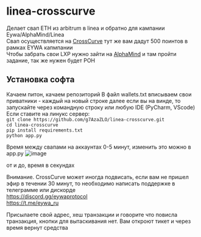 # linea-crosscurve
Делает свап ETH из arbitrum в linea и обратно для кампании  Eywa/AlphaMind/Linea</br>
Свап осуществляется на [CrossCurve](https://bit.ly/crosscurve) тут же вам дадут 500 поинтов в рамках EYWA капмпании </br>
Чтобы забрать свои LXP нужно зайти на [AlphaMind](https://app.alphamind.co/build_karma) и там пройти задание, так же нужен будет POH </br>

## Установка софта
Качаем питон, качаем репозиторий
В файл wallets.txt вписываем свои приватники - каждый на новый строке
далее если вы на винде, то запускайте через командную строку или любую IDE (PyCharm, VScode) </br>
Если ставите на линукс сервер: </br>
```git clone https://github.com/g7AzaZLO/linea-crosscurve.git``` </br>
```cd linea-crosscurve``` </br>
```pip install requirements.txt``` </br>
```python app.py``` </br>

Время между свапами на аккаунтах 0-5 минут, изменить это можно в app.py
![image](https://github.com/user-attachments/assets/552289da-5fc8-49d5-8d40-f7752af5d07c)

от и до, время в секундах

Внимание. CrossCurve может иногда подвисать, если вам не пришел эфир в течении 30 минут, то необходимо написать поддержке в телеграмме или дискорде </br>
https://discord.gg/eywaprotocol </br>
https://t.me/eywa_ru </br>

Присылаете свой адрес, хеш транзакции и говорите что повисла транзакция, кнопки для вытаскивания нет. Вам откроют тикет и через время вернут средства </br>
